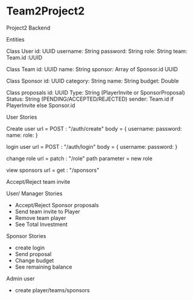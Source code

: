 # Team2Project2

Project2 Backend

Entities

Class User
id: UUID username: String password: String role: String team: Team.id :UUID

Class Team
id: UUID name: String sponsor: Array of Sponsor.id UUID

Class Sponsor
id: UUID category: String name: String budget: Double

Class proposals
id: UUID Type: String (PlayerInvite or SponsorProposal) Status: String (PENDING/ACCEPTED/REJECTED) sender: Team.id if PlayerInvite else Sponsor.id

User Stories

Create user
url = POST : "/auth/create" body = { username: password: name: role: }

login user
url = POST : "/auth/login" body = { username: password: }

change role
url = patch : "/role" path parameter = new role

view sponsors
url = get : "/sponsors"

Accept/Reject team invite

User/ Manager Stories
- Accept/Reject Sponsor proposals
- Send team invite to Player
- Remove team player
- See Total Investment

Sponsor Stories
- create login
- Send proposal
- Change budget
- See remaining balance

Admin user
- create player/teams/sponsors
